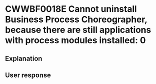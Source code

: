 # CWWBF0018E Cannot uninstall Business Process Choreographer, because there are still applications with process modules installed: 0

## Explanation

## User response